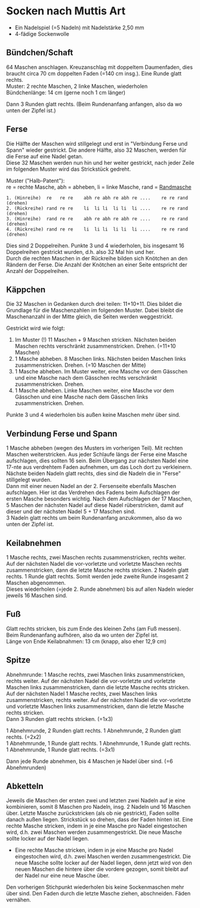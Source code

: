 # Socken nach Muttis Art

* Ein Nadelspiel (=5 Nadeln) mit Nadelstärke 2,50 mm
* 4-fädige Sockenwolle

## Bündchen/Schaft

64 Maschen anschlagen. Kreuzanschlag mit doppeltem Daumenfaden, dies braucht circa 70 cm doppelten Faden (=140 cm insg.).
Eine Runde glatt rechts.  
Muster: 2 rechte Maschen, 2 linke Maschen, wiederholen  
Bündchenlänge: 14 cm (gerne noch 1 cm länger)

Dann 3 Runden glatt rechts. (Beim Rundenanfang anfangen, also da wo unten der Zipfel ist.)

## Ferse

Die Hälfte der Maschen wird stillgelegt und erst in "Verbindung Ferse und Spann" wieder gestrickt. Die andere Hälfte, also 32 Maschen, werden für die Ferse auf eine Nadel getan.  
Diese 32 Maschen werden nun hin und her weiter gestrickt, nach jeder Zeile im folgenden Muster wird das Strickstück gedreht.

Muster ("Halb-Patent"):  
re = rechte Masche, abh = abheben, li = linke Masche, rand = [Randmasche](/Techniken/Maschen.md#Randmasche)

    1. (Hinreihe)  re   re re    abh re abh re abh re ....    re re rand (drehen)
    2. (Rückreihe) rand re re    li  li li  li li  li ....    re re rand (drehen)
    3. (Hinreihe)  rand re re    abh re abh re abh re ....    re re rand (drehen)
    4. (Rückreihe) rand re re    li  li li  li li  li ....    re re rand (drehen)

Dies sind 2 Doppelreihen. Punkte 3 und 4 wiederholen, bis insgesamt 16 Doppelreihen gestrickt wurden, d.h. also 32 Mal hin und her.  
Durch die rechten Maschen in der Rückreihe bilden sich Knötchen an den Rändern der Ferse. Die Anzahl der Knötchen an einer Seite entspricht der Anzahl der Doppelreihen.

## Käppchen

Die 32 Maschen in Gedanken durch drei teilen: 11+10+11. Dies bildet die Grundlage für die Maschenzahlen im folgenden Muster. Dabei bleibt die Maschenanzahl in der Mitte gleich, die Seiten werden weggestrickt.

Gestrickt wird wie folgt:
1. Im Muster (!) 11 Maschen + 9 Maschen stricken. Nächsten beiden Maschen rechts verschränkt zusammenstricken. Drehen. (=11+10 Maschen)  
2. 1 Masche abheben. 8 Maschen links. Nächsten beiden Maschen links zusammenstricken. Drehen. (=10 Maschen der Mitte)  
3. 1 Masche abheben. Im Muster weiter, eine Masche vor dem Gässchen und eine Masche nach dem Gässchen rechts verschränkt zusammenstricken. Drehen.  
4. 1 Masche abheben. Linke Maschen weiter, eine Masche vor dem Gässchen und eine Masche nach dem Gässchen links zusammenstricken. Drehen.  

Punkte 3 und 4 wiederholen bis außen keine Maschen mehr über sind.

## Verbindung Ferse und Spann

1 Masche abheben (wegen des Musters im vorherigen Teil). Mit rechten Maschen weiterstricken. Aus jeder Schlaufe längs der Ferse eine Masche aufschlagen, dies sollten 16 sein. Beim Übergang zur nächsten Nadel eine 17-nte aus verdrehtem Faden aufnehmen, um das Loch dort zu verkleinern.  
Nächste beiden Nadeln glatt rechts, dies sind die Nadeln die in "Ferse" stillgelegt wurden.  
Dann mit einer neuen Nadel an der 2. Fersenseite ebenfalls Maschen aufschlagen. Hier ist das Verdrehen des Fadens beim Aufschlagen der ersten Masche besonders wichtig. Nach dem Aufschlagen der 17 Maschen, 5 Maschen der nächsten Nadel auf diese Nadel rüberstricken, damit auf dieser und der nächsten Nadel 5 + 17 Maschen sind.  
3 Nadeln glatt rechts um beim Rundenanfang anzukommen, also da wo unten der Zipfel ist.

## Keilabnehmen

1 Masche rechts, zwei Maschen rechts zusammenstricken, rechts weiter. Auf der nächsten Nadel die vor-vorletzte und vorletzte Maschen rechts zusammenstricken, dann die letzte Masche rechts stricken. 2 Nadeln glatt rechts. 1 Runde glatt rechts. Somit werden jede zweite Runde insgesamt 2 Maschen abgenommen.  
Dieses wiederholen (=jede 2. Runde abnehmen) bis auf allen Nadeln wieder jeweils 16 Maschen sind.

## Fuß

Glatt rechts stricken, bis zum Ende des kleinen Zehs (am Fuß messen). Beim Rundenanfang aufhören, also da wo unten der Zipfel ist.  
Länge von Ende Keilabnahmen: 13 cm (knapp, also eher 12,9 cm)

## Spitze

Abnehmrunde: 1 Masche rechts, zwei Maschen links zusammenstricken, rechts weiter. Auf der nächsten Nadel die vor-vorletzte und vorletzte Maschen links zusammenstricken, dann die letzte Masche rechts stricken. Auf der nächsten Nadel 1 Masche rechts, zwei Maschen links zusammenstricken, rechts weiter. Auf der nächsten Nadel die vor-vorletzte und vorletzte Maschen links zusammenstricken, dann die letzte Masche rechts stricken.  
Dann 3 Runden glatt rechts stricken. (=1x3)

1 Abnehmrunde, 2 Runden glatt rechts. 1 Abnehmrunde, 2 Runden glatt rechts. (=2x2)  
1 Abnehmrunde, 1 Runde glatt rechts. 1 Abnehmrunde, 1 Runde glatt rechts. 1 Abnehmrunde, 1 Runde glatt rechts. (=3x1)  

Dann jede Runde abnehmen, bis 4 Maschen je Nadel über sind. (=6 Abnehmrunden)

## Abketteln

Jeweils die Maschen der ersten zwei und letzten zwei Nadeln auf je eine kombinieren, somit 8 Maschen pro Nadeln, insg. 2 Nadeln und 16 Maschen über. Letzte Masche zurückstricken (als ob nie gestrickt), Faden sollte danach außen liegen. Strickstück so drehen, dass der Faden hinten ist. Eine rechte Masche stricken, indem in je eine Masche pro Nadel eingestochen wird, d.h. zwei Maschen werden zusammengestrickt. Die neue Masche sollte locker auf der Nadel liegen. 

* Eine rechte Masche stricken, indem in je eine Masche pro Nadel eingestochen wird, d.h. zwei Maschen werden zusammengestrickt. Die neue Masche sollte locker auf der Nadel liegen, denn jetzt wird von den neuen Maschen die hintere über die vordere gezogen, somit bleibt auf der Nadel nur eine neue Masche über.

Den vorherigen Stichpunkt wiederholen bis keine Sockenmaschen mehr über sind. Den Faden durch die letzte Masche ziehen, abschneiden. Fäden vernähen.
